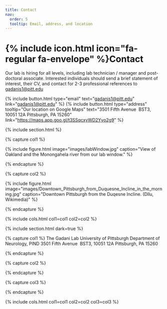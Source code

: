 ```yaml
---
title: Contact
nav:
  order: 5
  tooltip: Email, address, and location
---
```


# {% include icon.html icon="fa-regular fa-envelope" %}Contact

Our lab is hiring for all levels, including lab technician / manager and post-doctoral associate. Interested individuals should send a brief statement of interest, their CV, and contact for 2-3 professional references to <gadanis1@pitt.edu>

{%
  include button.html
  type="email"
  text="gadanis1@pitt.edu"
  link="gadanis1@pitt.edu"
%}
{%
  include button.html
  type="address"
  tooltip="Our location on Google Maps"
  text="3501 Fifth Avenue 
BST3, 10051 12A
Pittsburgh, PA 15260"
  link="https://maps.app.goo.gl/t3SSqcxyWD2Yyo2g9"
%}

{% include section.html %}

{% capture col1 %}

{%
  include figure.html
  image="images/labWindow.jpg"
  caption="View of Oakland and the Monongahela river from our lab window."
%}

{% endcapture %}

{% capture col2 %}

{%
  include figure.html
  image="images/Downtown_Pittsburgh_from_Duquesne_Incline_in_the_morning.jpg"
  caption="Downtown Pittsburgh from the Duqesne Incline. (Dllu, Wikimedia)"
%}

{% endcapture %}

{% include cols.html col1=col1 col2=col2 %}

{% include section.html dark=true %}

{% capture col1 %}
The Gadani Lab
University of Pittsburgh
Department of Neurology, PIND
3501 Fifth Avenue 
BST3, 10051 12A
Pittsburgh, PA 15260

{% endcapture %}

{% capture col2 %}

{% endcapture %}

{% capture col3 %}

{% endcapture %}

{% include cols.html col1=col1 col2=col2 col3=col3 %}
